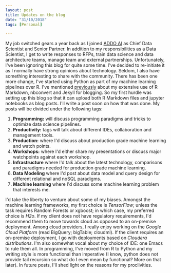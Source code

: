 ```yaml
---
layout: post
title: Updates on the blog
date: "31/10/2018"
tags: [Personal]

---
```


My job switched gears a year back as I joined [ADDO AI](http://addo.ai) as Chief Data Scientist and Senior Partner.  In addition to my responsibilities as a Data Scientist, I get to write responses to RFPs, train data science and data architecture teams, manage team and external partnerships. Unfortunately, I've been ignoring this blog for quite some time. 
I've decided to re-initiate it as I normally have strong opinions about technology. Seldom, I also have something interesting to share with the community. There has been one more change, I've started using Python as part of my machine learning pipelines over R. I've mentioned [previously](https://ahsanijaz.github.io/2015-01-04-first-post/) about my extensive use of R Markdown, nbconvert and Jekyll for blogging. So my first hurdle was setting up this blog so that it can upload both R Markdown files and jupyter notebooks as blog posts. I'll write a post soon on how that was done. 
My posts will be divided under the following tags:

1. **Programming:** will discuss programming paradigms and tricks to optimize data science pipelines. 
2. **Productivity:** tags will talk about different IDEs, collaboration and management tools.
3. **Production:** where I'd discuss about production grade machine learning and watch points. 
4. **Workshops:** where I'd either share my presentations or discuss major watchpoints against each workshop. 
5. **Infrastructure** where I'd talk about the latest technology, comparisons and paradigms needed for production grade machine learning. 
6. **Data Modeling** where I'd post about data model and query design for different relational and noSQL paradigms.
7. **Machine learning** where I'd discuss some machine learning problem that interests me.

I'd take the liberty to venture about some of my biases. Amongst the machine learning frameworks, my first choice is *TensorFlow*; unless the task requires Random Forests or xgboost; in which case, my preferred choice is *H2o*. If my client does not have regulatory requirements, I'd recommend them to move towards cloud as opposed to an on-premise deployment. Among cloud providers, I really enjoy working on the *Google Cloud Platform* (read BigQuery; bigTable; cloudml). If the client requires an on-premise deployment, I go with deployments based on *Cloudera distributions*. I'm also somewhat vocal about my choice of IDE: one Emacs to rule them all. In programming, I've moved from R to Python and my writing style is more functional than imperative (I know, python does not provide tail recursion so what do I even mean by functional? More on that later). In future posts, I'll shed light on the reasons for my proclivities. 
